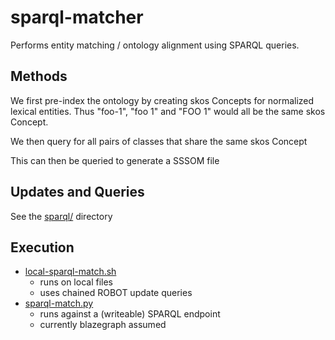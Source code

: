 # sparql-matcher

Performs entity matching / ontology alignment using SPARQL queries.

## Methods

We first pre-index the ontology by creating skos Concepts for
normalized lexical entities. Thus "foo-1", "foo 1" and "FOO 1" would
all be the same skos Concept.

We then query for all pairs of classes that share the same skos Concept

This can then be queried to generate a SSSOM file

## Updates and Queries

See the [sparql/](sparql/) directory

## Execution

 * [local-sparql-match.sh](scripts/local-sparql-match.sh)
    * runs on local files
    * uses chained ROBOT update queries
 * [sparql-match.py](scripts/sparql-match.py)
    * runs against a (writeable) SPARQL endpoint
    * currently blazegraph assumed


